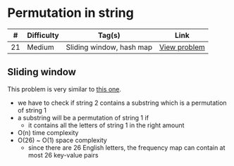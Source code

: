 # Permutation in string

| #   | Difficulty | Tag(s)                   | Link                                                                 |
| --- | ---------- | ------------------------ | -------------------------------------------------------------------- |
| 21  | Medium     | Sliding window, hash map | [View problem](https://leetcode.com/problems/permutation-in-string/) |

## Sliding window

This problem is very similar to [this one](https://github.com/Ayon95/leetcode-js/tree/master/problems/sliding-window/medium/find-all-anagrams-in-a-string).

- we have to check if string 2 contains a substring which is a permutation of string 1
- a substring will be a permutation of string 1 if
  - it contains all the letters of string 1 in the right amount
- O(n) time complexity
- O(26) ~ O(1) space complexity
  - since there are 26 English letters, the frequency map can contain at most 26 key-value pairs
